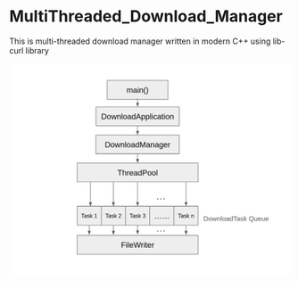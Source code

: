 # MultiThreaded_Download_Manager
This is multi-threaded download manager written in modern C++ using lib-curl library


![alt text](https://github.com/nitanshnagpal/MultiThreaded_Download_Manager/blob/main/img/Architecture.png)


